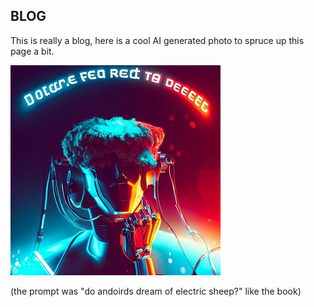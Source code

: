 ## BLOG
This is really a blog, here is a cool AI generated photo to spruce up this page a bit.

![Do andorids dream of electric sheep?](images/_a2e73982-6f78-46d8-b4db-e48a218c01fd.jpg)

(the prompt was "do andoirds dream of electric sheep?" like the book)
